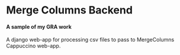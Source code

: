 # Merge Columns Backend

#### A sample of my GRA work

A django web-app for processing csv files to pass to MergeColumns Cappuccino web-app.
